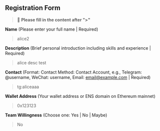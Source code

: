 ## Registration Form

> 📝 **Please fill in the content after ">"**

**Name** (Please enter your full name | Required)
>alice2

**Description** (Brief personal introduction including skills and experience | Required)
>alice desc test

**Contact** (Format: Contact Method: Contact Account, e.g., Telegram: @username, WeChat: username, Email: email@example.com | Required)
>tg:aliceaaa

**Wallet Address** (Your wallet address or ENS domain on Ethereum mainnet)
>0x123123

**Team Willingness** (Choose one: Yes | No | Maybe)
>No